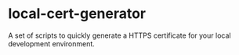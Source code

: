 # local-cert-generator
A set of scripts to quickly generate a HTTPS certificate for your local development environment.
